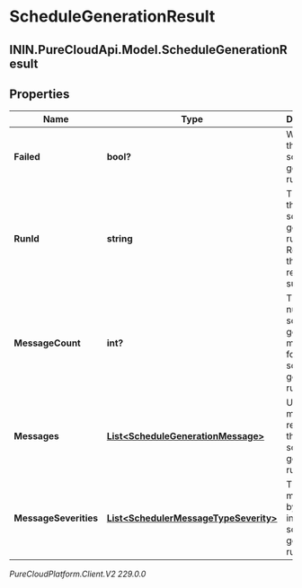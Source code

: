 # ScheduleGenerationResult

## ININ.PureCloudApi.Model.ScheduleGenerationResult

## Properties

|Name | Type | Description | Notes|
|------------ | ------------- | ------------- | -------------|
| **Failed** | **bool?** | Whether the schedule generation run failed | [optional] |
| **RunId** | **string** | The ID of the schedule generation run. Reference this when requesting support | [optional] |
| **MessageCount** | **int?** | The number of schedule generation messages for this schedule generation run | [optional] |
| **Messages** | [**List&lt;ScheduleGenerationMessage&gt;**](ScheduleGenerationMessage) | User facing messages related to the schedule generation run | [optional] |
| **MessageSeverities** | [**List&lt;SchedulerMessageTypeSeverity&gt;**](SchedulerMessageTypeSeverity) | The list of messages by severity in this schedule generation run | [optional] |



_PureCloudPlatform.Client.V2 229.0.0_
